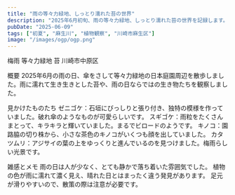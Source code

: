```yaml
---
title: "雨の等々力緑地、しっとり濡れた苔の世界"
description: "2025年6月初旬、雨の等々力緑地、しっとり濡れた苔の世界を記録します。"
pubDate: "2025-06-09"
tags: ["初夏", "麻生川", "植物観察", "川崎市麻生区"]
image: "/images/ogp/ogp.png"
---
```



梅雨
等々力緑地
苔
川崎市中原区

概要
2025年6月の雨の日、傘をさして等々力緑地の日本庭園周辺を散歩しました。雨に濡れて生き生きとした苔や、雨の日ならではの生き物たちを観察しました。

見かけたものたち
ゼニゴケ：石垣にびっしりと張り付き、独特の模様を作っていました。破れ傘のようなものが可愛らしいです。
スギゴケ：雨粒をたくさんまとって、キラキラと輝いていました。まるでビロードのようです。
キノコ：園路脇の切り株から、小さな茶色のキノコがいくつも顔を出していました。
カタツムリ：アジサイの葉の上をゆっくりと進んでいるのを見つけました。梅雨らしい光景です。

雑感とメモ
雨の日は人が少なく、とても静かで落ち着いた雰囲気でした。
植物の色が雨に濡れて濃く見え、晴れた日とはまったく違う発見があります。
足元が滑りやすいので、散策の際は注意が必要です。